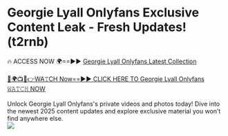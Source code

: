 # Georgie Lyall Onlyfans Exclusive Content Leak - Fresh Updates! (t2rnb)

🔥 ACCESS NOW 🌍==►► <a href="https://tinyurl.com/kvy9nzfs" rel="nofollow">Georgie Lyall Onlyfans Latest Collection</a>
<br><br>
[🔴🌍📺📱👉WA𝚃CH Now==►► CLICK HERE TO Georgie Lyall Onlyfans 𝚆𝙰𝚃𝙲𝙷 NOW](https://tinyurl.com/kvy9nzfs)
<br><br>
Unlock Georgie Lyall Onlyfans's private videos and photos today! Dive into the newest 2025 content updates and explore exclusive material you won’t find anywhere else.
<br>
<a href="https://tinyurl.com/kvy9nzfs" rel="nofollow" data-target="animated-image.originalLink"><img src="https://camo.githubusercontent.com/8a4f000d20f83aca3bf7ec5f350d767afa0574a8a352519fd8cfa583a6f93a33/68747470733a2f2f692e696d6775722e636f6d2f644a486b345a712e676966" data-canonical-src="https://i.imgur.com/dJHk4Zq.gif" style="max-width: 100%; display: inline-block;" data-target="animated-image.originalImage"></a>
<br>
